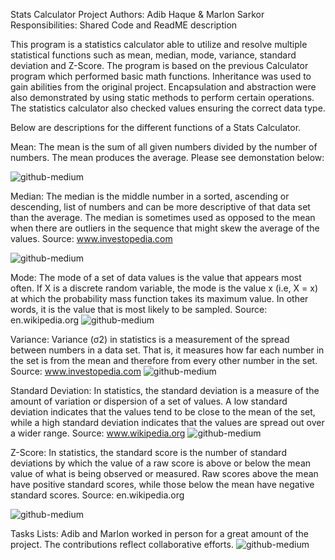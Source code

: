 Stats Calculator Project
Authors: Adib Haque & Marlon Sarkor
Responsibilities: Shared Code and ReadME description

This program is a statistics calculator able to utilize and resolve multiple statistical functions such as mean, median, mode, variance, standard deviation and
Z-Score. The program is based on the previous Calculator program which performed basic math functions. Inheritance was used to gain abilities from the original 
project. Encapsulation and abstraction were also demonstrated by using static methods to perform certain operations. The statistics calculator also checked values 
ensuring the correct data type. 

Below are descriptions for the different functions of a Stats Calculator. 

Mean: The mean is the sum of all given numbers divided by the number of numbers. The mean produces the average. Please see demonstation below:

![github-medium](https://www.mathsteacher.com.au/year9/ch17_statistics/01_mean/Image2766.gif)

Median: The median is the middle number in a sorted, ascending or descending, list of numbers and can be more descriptive of that data set than the average. 
The median is sometimes used as opposed to the mean when there are outliers in the sequence that might skew the average of the values.
Source: www.investopedia.com

![github-medium](https://cdn.wallstreetmojo.com/wp-content/uploads/2019/03/Median-Formula.jpg)

Mode: The mode of a set of data values is the value that appears most often. 
If X is a discrete random variable, the mode is the value x (i.e, X = x) at which the probability mass function takes its maximum value. 
In other words, it is the value that is most likely to be sampled.
Source: en.wikipedia.org
![github-medium](https://cdn.educba.com/academy/wp-content/uploads/2019/07/Mode-Formula.jpg)

Variance: Variance (σ2) in statistics is a measurement of the spread between numbers in a data set. 
That is, it measures how far each number in the set is from the mean and therefore from every other number in the set.
Source: www.investopedia.com
![github-medium](https://www.statisticshowto.com/wp-content/uploads/2013/09/Variance_Formula.png)

Standard Deviation: In statistics, the standard deviation is a measure of the amount of variation or dispersion of a set of values. 
A low standard deviation indicates that the values tend to be close to the mean of the set, while a high standard deviation indicates that the values are spread out over a wider range.
Source: www.wikipedia.org
![github-medium](https://i.ytimg.com/vi/IaTFpp-uzp0/maxresdefault.jpg)

Z-Score: In statistics, the standard score is the number of standard deviations by which the value of a raw score is above or below the mean value of what is being observed or measured. 
Raw scores above the mean have positive standard scores, while those below the mean have negative standard scores.
Source: en.wikipedia.org

![github-medium](https://www.z-table.com/uploads/2/1/7/9/21795380/5175170_orig.gif)

Tasks Lists:
Adib and Marlon worked in person for a great amount of the project. The contributions reflect collaborative efforts. 
![github-medium]()



